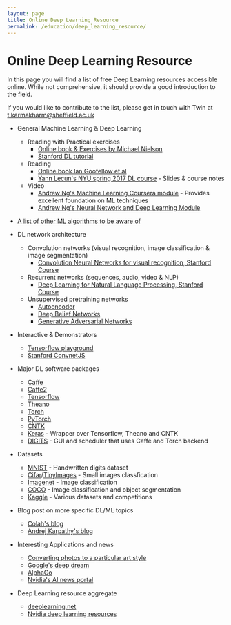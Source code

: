 ```yaml
---
layout: page
title: Online Deep Learning Resource
permalink: /education/deep_learning_resource/
---
```


# Online Deep Learning Resource #

In this page you will find a list of free Deep Learning resources accessible online. While not comprehensive, it should provide a good introduction to the field.

If you would like to contribute to the list, please get in touch with Twin at [t.karmakharm@sheffield.ac.uk](mailto:t.karmakharm@sheffield.ac.uk)

* General Machine Learning & Deep Learning
  * Reading with Practical exercises
    * [Online book & Exercises by Michael Nielson](http://neuralnetworksanddeeplearning.com/)
    * [Stanford DL tutorial](http://ufldl.stanford.edu/tutorial/)
  * Reading
    * [Online book Ian Goofellow et al](http://www.deeplearningbook.org/)
    * [Yann Lecun's NYU spring 2017 DL course](http://cilvr.nyu.edu/doku.php?id=courses:deeplearning2017:start) - Slides & course notes
  * Video
    * [Andrew Ng's Machine Learning Coursera module](https://www.coursera.org/learn/machine-learning) - Provides excellent foundation on ML techniques
    * [Andrew Ng's Neural Network and Deep Learning Module](https://www.coursera.org/learn/neural-networks-deep-learning)
* [A list of other ML algorithms to be aware of](https://www.dezyre.com/article/top-10-machine-learning-algorithms/202)
* DL network architecture
  * Convolution networks (visual recognition, image classification & image segmentation)
    * [Convolution Neural Networks for visual recognition, Stanford Course](http://cs231n.stanford.edu/)
  * Recurrent networks (sequences, audio, video & NLP)
    * [Deep Learning for Natural Language Processing, Stanford Course](http://cs224d.stanford.edu/)
  * Unsupervised pretraining networks
    * [Autoencoder](http://ufldl.stanford.edu/tutorial/unsupervised/Autoencoders/)
    * [Deep Belief Networks](http://deeplearning.net/tutorial/DBN.html)
    * [Generative Adversarial Networks](https://arxiv.org/abs/1406.2661)
* Interactive & Demonstrators
  * [Tensorflow playground](http://playground.tensorflow.org/)
  * [Stanford ConvnetJS](http://cs.stanford.edu/people/karpathy/convnetjs/)
* Major DL software packages
  * [Caffe](http://caffe.berkeleyvision.org/)
  * [Caffe2](https://caffe2.ai/)
  * [Tensorflow](https://www.tensorflow.org/)
  * [Theano](deeplearning.net/software/theano)
  * [Torch](http://torch.ch/)
  * [PyTorch](http://pytorch.org/)
  * [CNTK](https://www.microsoft.com/en-us/cognitive-toolkit/)
  * [Keras](https://keras.io/) - Wrapper over Tensorflow, Theano and CNTK
  * [DIGITS](https://developer.nvidia.com/digits) - GUI and scheduler that uses Caffe and Torch backend
* Datasets
  * [MNIST](http://yann.lecun.com/exdb/mnist/) - Handwritten digits dataset
  * [Cifar](https://www.cs.toronto.edu/~kriz/cifar.html)/[TinyImages](http://groups.csail.mit.edu/vision/TinyImages/) - Small images classfication
  * [Imagenet](http://www.image-net.org/) - Image classification
  * [COCO](http://cocodataset.org) - Image classification and object segmentation
  * [Kaggle](https://www.kaggle.com/) - Various datasets and competitions

* Blog post on more specific DL/ML topics
  * [Colah's blog](http://colah.github.io/)
  * [Andrej Karpathy's blog](http://karpathy.github.io/)
* Interesting Applications and news
  * [Converting photos to a particular art style](https://arxiv.org/abs/1508.06576)
  * [Google's deep dream](https://research.googleblog.com/2015/06/inceptionism-going-deeper-into-neural.html)
  * [AlphaGo](https://storage.googleapis.com/deepmind-media/alphago/AlphaGoNaturePaper.pdf)
  * [Nvidia's AI news portal](https://news.developer.nvidia.com/category/artificial-intelligence/)

* Deep Learning resource aggregate
  * [deeplearning.net](http://deeplearning.net/)
  * [Nvidia deep learning resources](https://developer.nvidia.com/deep-learning-resources)

